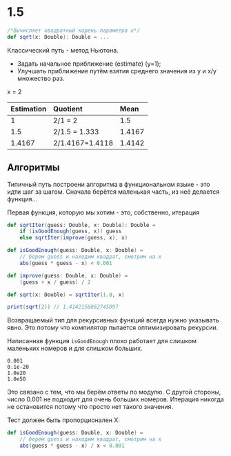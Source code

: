 # 1.5


```scala
/*Вычисляет квадратный корень параметра х*/
def sqrt(x: Double): Double = ...
```

Классический путь - метод Ньютона.

- Задать начальное приближение (estimate) (y=1);
- Улучшать приближение путём взятия среднего значения из y и x/y множество раз.

x = 2

| Estimation        | Quotient           | Mean  |
|:------------- |:-------------|:-----|
| 1     | 2/1 = 2| 1.5 |
|1.5| 2/1.5 = 1.333|1.4167|
|1.4167|2/1.4167=1.4118|1.4142|

## Алгоритмы

Типичный путь построени алгоритма в функциональном языке - это идти шаг за шагом. Сначала берётся маленькая часть, из неё делается функция...

Первая функция, которую мы хотим - это, собственно, итерация

```scala
def sqrtIter(guess: Double, x: Double): Double =
    if (isGoodEnough(guess, x)) guess
    else sqrtIter(improve(guess, x), x)

def isGoodEnough(guess: Double, x: Double) =
	// берем guess и находим квадрат, смотрим на x
	abs(guess * guess - x) < 0.001

def improve(guess: Double, x: Double) =
	(guess + x / guess) / 2

def sqrt(x: Double) = sqrtIter(1.0, x)

print(sqrt(2)) // 1.4142156862745097

```

Возвращаемый тип для рекурсивных функций всегда нужно указывать явно. Это потому что компилятор пытается оптимизировать рекурсии.


Написанная функция `isGoodEnough` плохо работает для слишком маленьких номеров и для слишком больших. 

```
0.001
0.1e-20
1.0e20
1.0e50

```

Это связано с тем, что мы берём ответы по модулю. С другой стороны, число 0.001 не подходит для очень больших номеров. Итерация никогда не остановится потому что просто нет такого значения.

Тест должен быть пропорционален X:

```scala
def isGoodEnough(guess: Double, x: Double) =
    // берем guess и находим квадрат, смотрим на x
    abs(guess * guess - x) / x < 0.001

```



















